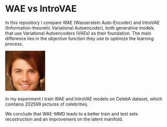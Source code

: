 # WAE vs IntroVAE

In this repository I compare WAE (Wasserstein Auto-Encoder) and IntroVAE (Information-theoretic Variational Autoencoder), both generative models that use Variational Autoencoders (VAEs) as their foundation. The main difference lies in the objective function they use to optimize the learning process.

![Latent manifold](latent_manifold.gif)

In my experiment I train WAE and IntroVAE models on CelebA dataset, which cointains 202599 pictures of celebrities.

We conclude that WAE-MMD leads to a better train and test sets recostruction and an improvement on the latent manifold.
